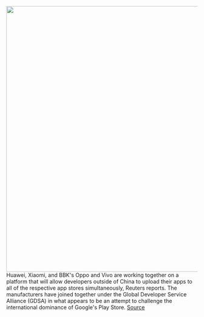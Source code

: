 <img src='https://cdn.vox-cdn.com/thumbor/iDWpjM8pDrP9YxVlGiOmRGap4yo=/0x0:2040x1147/1200x800/filters:focal(857x411:1183x737)/cdn.vox-cdn.com/uploads/chorus_image/image/66261321/DSCF7173.0.jpg' width='700px' /><br/>
Huawei, Xiaomi, and BBK's Oppo and Vivo are working together on a platform that will allow developers outside of China to upload their apps to all of the respective app stores simultaneously, Reuters reports. The manufacturers have joined together under the Global Developer Service Alliance (GDSA) in what appears to be an attempt to challenge the international dominance of Google's Play Store.
<a href='https://www.theverge.com/2020/2/6/21126118/huawei-xiaomi-vivo-oppo-app-store-platform-google-play-dominance-worldwide'> Source <a/>